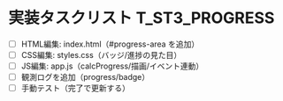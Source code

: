 # 実装タスクリスト T_ST3_PROGRESS
- [ ] HTML編集: index.html（#progress-area を追加）
- [ ] CSS編集:  styles.css（バッジ/進捗の見た目）
- [ ] JS編集:   app.js（calcProgress/描画/イベント連動）
- [ ] 観測ログを追加（progress/badge）
- [ ] 手動テスト（完了で更新する）
